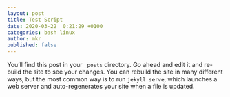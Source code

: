 ```yaml
---
layout: post
title: Test Script
date: 2020-03-22  0:21:29 +0100
categories: bash linux
author: mkr
published: false
---
```


You’ll find this post in your `_posts` directory. Go ahead and edit it and re-build the site to see your changes. You can rebuild the site in many different ways, but the most common way is to run `jekyll serve`, which launches a web server and auto-regenerates your site when a file is updated.

